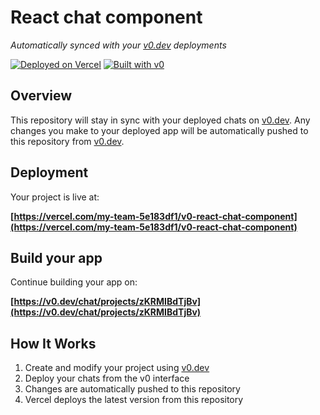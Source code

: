 # React chat component

*Automatically synced with your [v0.dev](https://v0.dev) deployments*

[![Deployed on Vercel](https://img.shields.io/badge/Deployed%20on-Vercel-black?style=for-the-badge&logo=vercel)](https://vercel.com/my-team-5e183df1/v0-react-chat-component)
[![Built with v0](https://img.shields.io/badge/Built%20with-v0.dev-black?style=for-the-badge)](https://v0.dev/chat/projects/zKRMIBdTjBv)

## Overview

This repository will stay in sync with your deployed chats on [v0.dev](https://v0.dev).
Any changes you make to your deployed app will be automatically pushed to this repository from [v0.dev](https://v0.dev).

## Deployment

Your project is live at:

**[https://vercel.com/my-team-5e183df1/v0-react-chat-component](https://vercel.com/my-team-5e183df1/v0-react-chat-component)**

## Build your app

Continue building your app on:

**[https://v0.dev/chat/projects/zKRMIBdTjBv](https://v0.dev/chat/projects/zKRMIBdTjBv)**

## How It Works

1. Create and modify your project using [v0.dev](https://v0.dev)
2. Deploy your chats from the v0 interface
3. Changes are automatically pushed to this repository
4. Vercel deploys the latest version from this repository